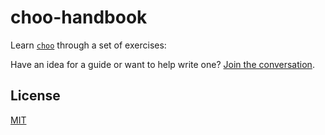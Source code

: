 # choo-handbook
Learn [`choo`][choo] through a set of exercises:

Have an idea for a guide or want to help write one? [Join the
conversation](../../issues/10).

## License
[MIT](https://tldrlegal.com/license/mit-license)

[choo]: https://github.com/yoshuawuyts/choo
